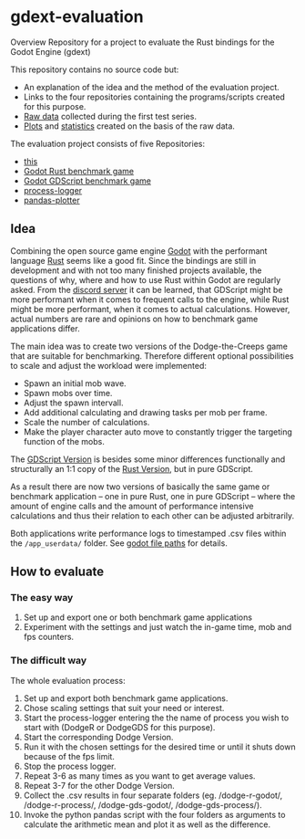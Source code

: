 # gdext-evaluation
Overview Repository for a project to evaluate the Rust bindings for the Godot Engine (gdext)

This repository contains no source code but:
- An explanation of the idea and the method of the evaluation project.
- Links to the four repositories containing the programs/scripts created for this purpose.
- [Raw data](data/) collected during the first test series.
- [Plots](plots.md) and [statistics](results.md) created on the basis of the raw data.

The evaluation project consists of five Repositories:

- [this](https://github.com/franziskusz/gdext-evaluation)
- [Godot Rust benchmark game](https://github.com/franziskusz/dodge-r)
- [Godot GDScript benchmark game](https://github.com/franziskusz/dodge-gds)
- [process-logger](https://github.com/franziskusz/process-logger)
- [pandas-plotter](https://github.com/franziskusz/pandas-plotter)


## Idea
Combining the open source game engine [Godot](https://godotengine.org) with the performant language [Rust](https://www.rust-lang.org) seems like a good fit.
Since the bindings are still in development and with not too many finished projects available, the questions of why, where and how to use Rust within Godot are regularly asked.
From the [discord server](https://discord.gg/aKUCJ8rJsc) it can be learned, that GDScript might be more performant when it comes to frequent calls to the engine, while Rust might be more performant, when it comes to actual calculations.
However, actual numbers are rare and opinions on how to benchmark game applications differ.

The main idea was to create two versions of the Dodge-the-Creeps game that are suitable for benchmarking. 
Therefore different optional possibilities to scale and adjust the workload were implemented:
 - Spawn an initial mob wave.
 - Spawn mobs over time.
 - Adjust the spawn intervall.
 - Add additional calculating and drawing tasks per mob per frame.
 - Scale the number of calculations.
 - Make the player character auto move to constantly trigger the targeting function of the mobs.

The [GDScript Version](https://github.com/franziskusz/dodge-gdscript) is besides some minor differences functionally and structurally an 1:1 copy of the [Rust Version](https://github.com/franziskusz/dodge-r), but in pure GDScript.

As a result there are now two versions of basically the same game or benchmark application – one in pure Rust, one in pure GDScript – where the amount of engine calls and the amount of performance intensive calculations and thus their relation to each other can be adjusted arbitrarily.

Both applications write performance logs to timestamped .csv files within the `/app_userdata/` folder. See [godot file paths](https://docs.godotengine.org/en/stable/tutorials/io/data_paths.html) for details.

## How to evaluate
### The easy way
1. Set up and export one or both benchmark game applications
2. Experiment with the settings and just watch the in-game time, mob and fps counters.

### The difficult way
The whole evaluation process:
1. Set up and export both benchmark game applications.
2. Chose scaling settings that suit your need or interest.
3. Start the process-logger entering the the name of process you wish to start with (DodgeR or DodgeGDS for this purpose).
4. Start the corresponding Dodge Version.
5. Run it with the chosen settings for the desired time or until it shuts down because of the fps limit.
6. Stop the process logger.
7. Repeat 3-6 as many times as you want to get average values.
8. Repeat 3-7 for the other Dodge Version.
9. Collect the .csv results in four separate folders (eg. /dodge-r-godot/, /dodge-r-process/, /dodge-gds-godot/, /dodge-gds-process/).
10. Invoke the python pandas script with the four folders as arguments to calculate the arithmetic mean and plot it as well as the difference.
